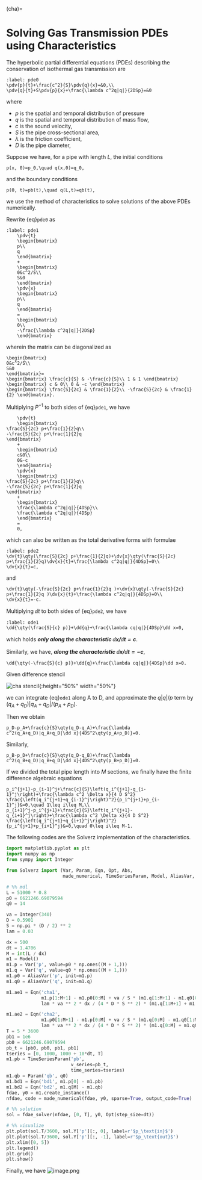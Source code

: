 (cha)=

# Solving Gas Transmission PDEs using Characteristics

The hyperbolic partial differential equations (PDEs) describing the conservation of isothermal gas transmission are
```{math}
:label: pde0
\pdv{p}{t}+\frac{c^2}{S}\pdv{q}{x}=&0,\\
\pdv{q}{t}+S\pdv{p}{x}+\frac{\lambda c^2q|q|}{2DSp}=&0
```
where 
- $p$ is the spatial and temporal distribution of pressure
- $q$ is the spatial and temporal distribution of mass flow, 
- $c$ is the sound velocity, 
- $S$ is the pipe cross-sectional area, 
- $\lambda$ is the friction coefficient,
- $D$ is the pipe diameter,

Suppose we have, for a pipe with length $L$, the initial conditions

```{math}
p(x, 0)=p_0,\quad q(x,0)=q_0,
```

and the boundary conditions

```{math}
p(0, t)=pb(t),\quad q(L,t)=qb(t),
```

we use the method of characteristics to solve solutions of the above PDEs numerically.

Rewrite {eq}`pde0` as

```{math}
:label: pde1
    \pdv{t}
    \begin{bmatrix}
    p\\
    q
    \end{bmatrix}
    +
    \begin{bmatrix}
    0&c^2/S\\
    S&0
    \end{bmatrix}
    \pdv{x}
    \begin{bmatrix}
    p\\
    q
    \end{bmatrix}
    =
    \begin{bmatrix}
    0\\
    -\frac{\lambda c^2q|q|}{2DSp}
    \end{bmatrix}
```
wherein the matrix can be diagonalized as

```{math}
\begin{bmatrix}
0&c^2/S\\
S&0
\end{bmatrix}=
\begin{bmatrix} \frac{c}{S} & -\frac{c}{S}\\ 1 & 1 \end{bmatrix}
\begin{bmatrix} c & 0\\ 0 & -c \end{bmatrix}
\begin{bmatrix} \frac{S}{2c} & \frac{1}{2}\\ -\frac{S}{2c} & \frac{1}{2} \end{bmatrix}.
```

Multiplying $P^{-1}$ to both sides of {eq}`pde1`, we have
```{math}
    \pdv{t}
    \begin{bmatrix}
\frac{S}{2c} p+\frac{1}{2}q\\
-\frac{S}{2c} p+\frac{1}{2}q 
\end{bmatrix}
    +
    \begin{bmatrix}
    c&0\\
    0&-c
    \end{bmatrix}
    \pdv{x}
    \begin{bmatrix}
\frac{S}{2c} p+\frac{1}{2}q\\
-\frac{S}{2c} p+\frac{1}{2}q 
\end{bmatrix}
    +
    \begin{bmatrix}
    \frac{\lambda c^2q|q|}{4DSp}\\
    \frac{\lambda c^2q|q|}{4DSp}
    \end{bmatrix}
    =
    0,
```
which can also be written as the total derivative forms with formulae

```{math}
:label: pde2
\dv{t}\qty(\frac{S}{2c} p+\frac{1}{2}q)+\dv{x}\qty(\frac{S}{2c} p+\frac{1}{2}q)\dv{x}{t}+\frac{\lambda c^2q|q|}{4DSp}=0\\
\dv{x}{t}=c,
```

and

```{math}
\dv{t}\qty(-\frac{S}{2c} p+\frac{1}{2}q )+\dv{x}\qty(-\frac{S}{2c} p+\frac{1}{2}q )\dv{x}{t}+\frac{\lambda c^2q|q|}{4DSp}=0\\
\dv{x}{t}=-c.
```

Multiplying $\dd t$ to both sides of {eq}`pde2`, we have

```{math}
:label: ode1
\dd{\qty(\frac{S}{c} p)}+\dd{q}+\frac{\lambda cq|q|}{4DSp}\dd x=0,
```

which holds ***only along the characteristic $\dd x/\dd t=c$***.

Similarly, we have, ***along the characteristic $\dd x/\dd t=-c$***,

```{math}
\dd{\qty(-\frac{S}{c} p)}+\dd{q}+\frac{\lambda cq|q|}{4DSp}\dd x=0.
```

Given difference stencil 

![cha stencil](fig/cha_stencil.png){:height="50%" width="50%"}

we can integrate {eq}`ode1` along A to D, and approximate the $q|q|/p$ term by $(q_A+q_D)|q_A+q_D|/(p_A+p_D)$.

Then we obtain 

```{math}
p_D-p_A+\frac{c}{S}\qty(q_D-q_A)+\frac{\lambda c^2(q_A+q_D)|q_A+q_D|\dd x}{4DS^2\qty(p_A+p_D)}=0.
```

Similarly,
```{math}
p_B-p_D+\frac{c}{S}\qty(q_D-q_B)+\frac{\lambda c^2(q_B+q_D)|q_B+q_D|\dd x}{4DS^2\qty(p_B+p_D)}=0.
```


If we divided the total pipe length into $M$ sections, we finally have the finite difference algebraic equations

```{math}
p_i^{j+1}-p_{i-1}^j+\frac{c}{S}\left(q_i^{j+1}-q_{i-1}^j\right)+\frac{\lambda c^2 \Delta x}{4 D S^2} \frac{\left(q_i^{j+1}+q_{i-1}^j\right)^2}{p_i^{j+1}+p_{i-1}^j}&=0,\quad 1\leq i\leq M,\\
p_{i+1}^j-p_i^{j+1}+\frac{c}{S}\left(q_i^{j+1}-q_{i+1}^j\right)+\frac{\lambda c^2 \Delta x}{4 D S^2} \frac{\left(q_i^{j+1}+q_{i+1}^j\right)^2}{p_i^{j+1}+p_{i+1}^j}&=0,\quad 0\leq i\leq M-1.
```

The following codes are the Solverz implementation of the characteristics.
```python
import matplotlib.pyplot as plt
import numpy as np
from sympy import Integer

from Solverz import (Var, Param, Eqn, Opt, Abs,
                     made_numerical, TimeSeriesParam, Model, AliasVar, fdae_solver)

# %% mdl
L = 51000 * 0.8
p0 = 6621246.69079594
q0 = 14

va = Integer(340)
D = 0.5901
S = np.pi * (D / 2) ** 2
lam = 0.03

dx = 500
dt = 1.4706
M = int(L / dx)
m1 = Model()
m1.p = Var('p', value=p0 * np.ones((M + 1,)))
m1.q = Var('q', value=q0 * np.ones((M + 1,)))
m1.p0 = AliasVar('p', init=m1.p)
m1.q0 = AliasVar('q', init=m1.q)

m1.ae1 = Eqn('cha1',
             m1.p[1:M+1] - m1.p0[0:M] + va / S * (m1.q[1:M+1] - m1.q0[0:M]) + 
             lam * va ** 2 * dx / (4 * D * S ** 2) * (m1.q[1:M+1] + m1.q0[0:M]) * Abs(m1.q[1:M+1] + m1.q0[0:M]) / (m1.p[1:M+1] + m1.p0[0:M]))

m1.ae2 = Eqn('cha2',
             m1.p0[1:M+1] - m1.p[0:M] + va / S * (m1.q[0:M] - m1.q0[1:M+1]) + 
             lam * va ** 2 * dx / (4 * D * S ** 2) * (m1.q[0:M] + m1.q0[1:M+1]) * Abs(m1.q[0:M] + m1.q0[1:M+1]) / (m1.p[0:M] + m1.p0[1:M+1]))
T = 5 * 3600
pb1 = 1e6
pb0 = 6621246.69079594
pb_t = [pb0, pb0, pb1, pb1]
tseries = [0, 1000, 1000 + 10*dt, T]
m1.pb = TimeSeriesParam('pb',
                        v_series=pb_t,
                        time_series=tseries)
m1.qb = Param('qb', q0)
m1.bd1 = Eqn('bd1', m1.p[0] - m1.pb)
m1.bd2 = Eqn('bd2', m1.q[M] - m1.qb)
fdae, y0 = m1.create_instance()
nfdae, code = made_numerical(fdae, y0, sparse=True, output_code=True)

# %% solution
sol = fdae_solver(nfdae, [0, T], y0, Opt(step_size=dt))

# %% visualize
plt.plot(sol.T/3600, sol.Y['p'][:, 0], label=r'$p_\text{in}$')
plt.plot(sol.T/3600, sol.Y['p'][:, -1], label=r'$p_\text{out}$')
plt.xlim([0, 5])
plt.legend()
plt.grid()
plt.show()

```
Finally, we have
![image.png](fig/pressure.png)
